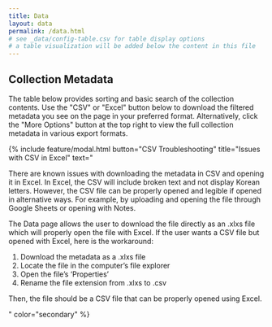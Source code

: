 ```yaml
---
title: Data
layout: data
permalink: /data.html
# see _data/config-table.csv for table display options
# a table visualization will be added below the content in this file
---
```


## Collection Metadata

The table below provides sorting and basic search of the collection contents. 
Use the "CSV" or "Excel" button below to download the filtered metadata you see on the page in your preferred format. 
Alternatively, click the "More Options" button at the top right to view the full collection metadata in various export formats. 

{% include feature/modal.html button="CSV Troubleshooting" title="Issues with CSV in Excel" text="
<p>There are known issues with downloading the metadata in CSV and opening it in Excel. In Excel, the CSV will include broken text and not display Korean letters. However, the CSV file can be properly opened and legible if opened in alternative ways. For example, by uploading and opening the file through Google Sheets or opening with Notes. </p>
<p>The Data page allows the user to download the file directly as an .xlxs file which will properly open the file with Excel. If the user wants a CSV file but opened with Excel, here is the workaround:</p>

1.	Download the metadata as a .xlxs file
2.	Locate the file in the computer’s file explorer
3.	Open the file’s ‘Properties’
4.	Rename the file extension from .xlxs to .csv

<p>Then, the file should be a CSV file that can be properly opened using Excel.</p>" color="secondary" %}
